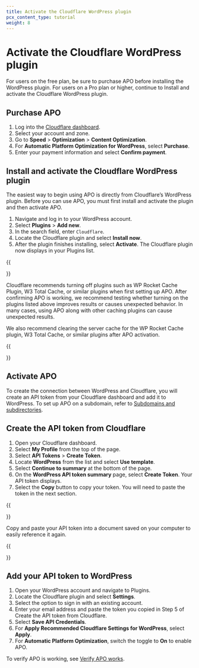 ```yaml
---
title: Activate the Cloudflare WordPress plugin
pcx_content_type: tutorial
weight: 8
---
```


# Activate the Cloudflare WordPress plugin

For users on the free plan, be sure to purchase APO before installing the WordPress plugin. For users on a Pro plan or higher, continue to Install and activate the Cloudflare WordPress plugin.

## Purchase APO

1.  Log into the [Cloudflare dashboard](https://dash.Khulnasoft.com).
2.  Select your account and zone.
3.  Go to **Speed** > **Optimization** > **Content Optimization**.
4.  For **Automatic Platform Optimization for WordPress**, select **Purchase**.
5.  Enter your payment information and select **Confirm payment**.

## Install and activate the Cloudflare WordPress plugin

The easiest way to begin using APO is directly from Cloudflare’s WordPress plugin. Before you can use APO, you must first install and activate the plugin and then activate APO.

1.  Navigate and log in to your WordPress account.
2.  Select **Plugins** > **Add new**.
3.  In the search field, enter `Cloudflare`.
4.  Locate the Cloudflare plugin and select **Install now**.
5.  After the plugin finishes installing, select **Activate**. The Cloudflare plugin now displays in your Plugins list.

{{<Aside type="warning">}}

Cloudflare recommends turning off plugins such as WP Rocket Cache Plugin, W3 Total Cache, or similar plugins when first setting up APO. After confirming APO is working, we recommend testing whether turning on the plugins listed above improves results or causes unexpected behavior. In many cases, using APO along with other caching plugins can cause unexpected results.

We also recommend clearing the server cache for the WP Rocket Cache plugin, W3 Total Cache, or similar plugins after APO activation.

{{</Aside>}}

## Activate APO

To create the connection between WordPress and Cloudflare, you will create an API token from your Cloudflare dashboard and add it to WordPress. To set up APO on a subdomain, refer to [Subdomains and subdirectories](/automatic-platform-optimization/reference/subdomain-subdirectories/).

## Create the API token from Cloudflare

1.  Open your Cloudflare dashboard.
2.  Select **My Profile** from the top of the page.
3.  Select **API Tokens** > **Create Token**.
4.  Locate **WordPress** from the list and select **Use template**.
5.  Select **Continue to summary** at the bottom of the page.
6.  On the **WordPress API token summary** page, select **Create Token**. Your API token displays.
7.  Select the **Copy** button to copy your token. You will need to paste the token in the next section.

{{<Aside>}}

Copy and paste your API token into a document saved on your computer to easily reference it again.

{{</Aside>}}

## Add your API token to WordPress

1.  Open your WordPress account and navigate to Plugins.
2.  Locate the Cloudflare plugin and select **Settings**.
3.  Select the option to sign in with an existing account.
4.  Enter your email address and paste the token you copied in Step 5 of Create the API token from Cloudflare.
5.  Select **Save API Credentials**.
6.  For **Apply Recommended Cloudflare Settings for WordPress**, select **Apply**.
7.  For **Automatic Platform Optimization**, switch the toggle to **On** to enable APO.

To verify APO is working, see [Verify APO works](/automatic-platform-optimization/get-started/verify-apo-works/).
